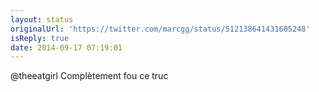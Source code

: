 ```yaml
---
layout: status
originalUrl: 'https://twitter.com/marcgg/status/512138641431605248'
isReply: true
date: 2014-09-17 07:19:01
---
```


@theeatgirl Complètement fou ce truc
